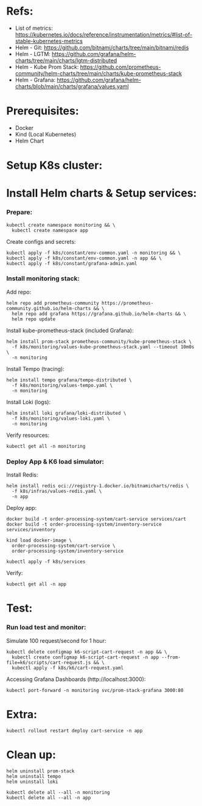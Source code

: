 # Refs:

* List of metrics: https://kubernetes.io/docs/reference/instrumentation/metrics/#list-of-stable-kubernetes-metrics
* Helm - Git: https://github.com/bitnami/charts/tree/main/bitnami/redis
* Helm - LGTM: https://github.com/grafana/helm-charts/tree/main/charts/lgtm-distributed
* Helm - Kube Prom Stack: https://github.com/prometheus-community/helm-charts/tree/main/charts/kube-prometheus-stack
* Helm - Grafana: https://github.com/grafana/helm-charts/blob/main/charts/grafana/values.yaml

# Prerequisites:

* Docker
* Kind (Local Kubernetes)
* Helm Chart

# Setup K8s cluster:

# Install Helm charts & Setup services:

### Prepare:

    kubectl create namespace monitoring && \
      kubectl create namespace app

  Create configs and secrets:

    kubectl apply -f k8s/constant/env-common.yaml -n monitoring && \
    kubectl apply -f k8s/constant/env-common.yaml -n app && \
    kubectl apply -f k8s/constant/grafana-admin.yaml

### Install monitoring stack:

  Add repo:

    helm repo add prometheus-community https://prometheus-community.github.io/helm-charts && \
      helm repo add grafana https://grafana.github.io/helm-charts && \
      helm repo update

  Install kube-prometheus-stack (included Grafana):
    
    helm install prom-stack prometheus-community/kube-prometheus-stack \
      -f k8s/monitoring/values-kube-prometheus-stack.yaml --timeout 10m0s \
      -n monitoring

  Install Tempo (tracing):

    helm install tempo grafana/tempo-distributed \
      -f k8s/monitoring/values-tempo.yaml \
      -n monitoring

  Install Loki (logs):

    helm install loki grafana/loki-distributed \
      -f k8s/monitoring/values-loki.yaml \
      -n monitoring

  Verify resources:
  
    kubectl get all -n monitoring

### Deploy App & K6 load simulator:

  Install Redis:

    helm install redis oci://registry-1.docker.io/bitnamicharts/redis \
      -f k8s/infras/values-redis.yaml \
      -n app

  Deploy app:
    
    docker build -t order-processing-system/cart-service services/cart
    docker build -t order-processing-system/inventory-service services/inventory
    
    kind load docker-image \
      order-processing-system/cart-service \
      order-processing-system/inventory-service

    kubectl apply -f k8s/services

  Verify:
  
    kubectl get all -n app

# Test:

### Run load test and monitor:

  
  Simulate 100 request/second for 1 hour:

    kubectl delete configmap k6-script-cart-request -n app && \
      kubectl create configmap k6-script-cart-request -n app --from-file=k6/scripts/cart-request.js && \
      kubectl apply -f k8s/k6/cart-request.yaml

  Accessing Grafana Dashboards (http://localhost:3000):

    kubectl port-forward -n monitoring svc/prom-stack-grafana 3000:80

# Extra:

    kubectl rollout restart deploy cart-service -n app

# Clean up:

    helm uninstall prom-stack
    helm uninstall tempo
    helm uninstall loki
  
    kubectl delete all --all -n monitoring
    kubectl delete all --all -n app
